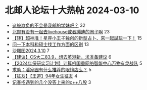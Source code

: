 # 北邮人论坛十大热帖 2024-03-10

- [这被欺负的不会是我邮的学妹吧？](https://bbs.byr.cn/article/Feeling/3206046) 32
- [北邮有没有一起去livehouse或者蹦迪的圈子啊](https://bbs.byr.cn/article/Music/343394) 23
- [【转】超神准！星座小王子独创的新型占卜、來一起試玩一下！](https://bbs.byr.cn/article/Constellations/326533) 15
- [问一下本科和硕士找工作方面的区别](https://bbs.byr.cn/article/Job/2208301) 13
- [沙雕图2024.3.10](https://bbs.byr.cn/article/Picture/3359035) 7
- [【建议】CS大二83.9，想去英港新，求准备建议](https://bbs.byr.cn/article/GoAbroad/396521) 6
- [【2024年保研实习计划】计算机国重网络智能中心万物有灵战队](https://bbs.byr.cn/article/AimGraduate/1228414) 5
- [求助：潘家园有什么推荐的眼镜店么？](https://bbs.byr.cn/article/Talking/6411924) 5
- [【征友】【王道】94年女生征友](https://bbs.byr.cn/article/Friends/2051151) 4
- [记春招遇到的几个没答上来的c++八股](https://bbs.byr.cn/article/CPP/102940) 3


